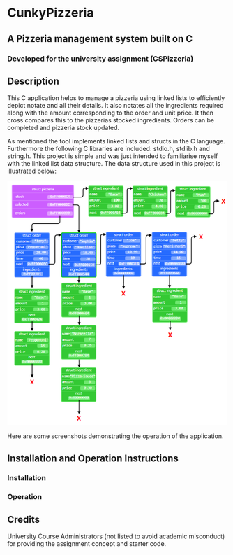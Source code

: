 # CunkyPizzeria
## A Pizzeria management system built on C
### Developed for the university assignment (CSPizzeria)

## Description
This C application helps to manage a pizzeria using linked lists to efficiently depict notate and all their details.  It also notates all the ingredients required along with the amount corresponding to the order and unit price.  It then cross compares this to the pizzerias stocked ingredients.  Orders can be completed and pizzeria stock updated.

As mentioned the tool implements linked lists and structs in the C language.  Furthermore the following C libraries are included: stdio.h, stdlib.h and string.h.  This project is simple and was just intended to familiarise myself with the linked list data structure.  The data structure used in this project is illustrated below:

![data structure](images/data_structure.png)

Here are some screenshots demonstrating the operation of the application.



## Installation and Operation Instructions
### Installation

### Operation

## Credits
University Course Administrators (not listed to avoid academic misconduct) for providing the assignment concept and starter code.
